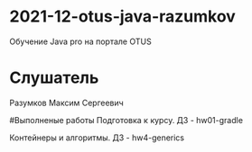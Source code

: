 # 2021-12-otus-java-razumkov
Обучение Java pro на портале OTUS

# Слушатель
Разумков Максим Сергеевич

#Выполненые работы
Подготовка к курсу. ДЗ - hw01-gradle

Контейнеры и алгоритмы. ДЗ - hw4-generics